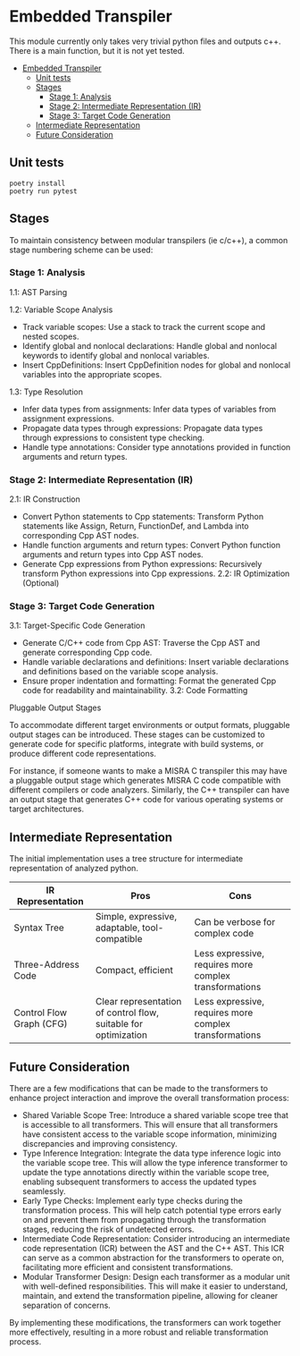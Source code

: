 Embedded Transpiler
==

This module currently only takes very trivial python files and outputs c++.
There is a main function, but it is not yet tested.

<!-- TOC -->
* [Embedded Transpiler](#embedded-transpiler)
  * [Unit tests](#unit-tests)
  * [Stages](#stages)
    * [Stage 1: Analysis](#stage-1-analysis)
    * [Stage 2: Intermediate Representation (IR)](#stage-2-intermediate-representation-ir)
    * [Stage 3: Target Code Generation](#stage-3-target-code-generation)
  * [Intermediate Representation](#intermediate-representation)
  * [Future Consideration](#future-consideration)
<!-- TOC -->

Unit tests
--
    
    poetry install
    poetry run pytest

Stages
---

To maintain consistency between modular transpilers (ie c/c++), a common stage numbering scheme can be used:

### Stage 1: Analysis

1.1: AST Parsing

1.2: Variable Scope Analysis
   - Track variable scopes: Use a stack to track the current scope and nested scopes.
   - Identify global and nonlocal declarations: Handle global and nonlocal keywords to identify global and nonlocal variables.
   - Insert CppDefinitions: Insert CppDefinition nodes for global and nonlocal variables into the appropriate scopes.

1.3: Type Resolution
   - Infer data types from assignments: Infer data types of variables from assignment expressions.
   - Propagate data types through expressions: Propagate data types through expressions to consistent type checking.
   - Handle type annotations: Consider type annotations provided in function arguments and return types.

### Stage 2: Intermediate Representation (IR)

2.1: IR Construction
   - Convert Python statements to Cpp statements: Transform Python statements like Assign, Return, FunctionDef, and Lambda into corresponding Cpp AST nodes.
   - Handle function arguments and return types: Convert Python function arguments and return types into Cpp AST nodes.
   - Generate Cpp expressions from Python expressions: Recursively transform Python expressions into Cpp expressions.
2.2: IR Optimization (Optional)

### Stage 3: Target Code Generation

3.1: Target-Specific Code Generation
   - Generate C/C++ code from Cpp AST: Traverse the Cpp AST and generate corresponding Cpp code.
   - Handle variable declarations and definitions: Insert variable declarations and definitions based on the variable scope analysis.
   - Ensure proper indentation and formatting: Format the generated Cpp code for readability and maintainability.
3.2: Code Formatting

Pluggable Output Stages

To accommodate different target environments or output formats, pluggable output stages can be introduced. These stages can be customized to generate code for specific platforms, integrate with build systems, or produce different code representations.

For instance, if someone wants to make a MISRA C transpiler this may have a pluggable output stage which generates MISRA C code compatible with different compilers or code analyzers. Similarly, the C++ transpiler can have an output stage that generates C++ code for various operating systems or target architectures.


Intermediate Representation
---

The initial implementation uses a tree structure for intermediate representation of analyzed python.

| IR Representation        | Pros                                                             | Cons                                                    |
|--------------------------|------------------------------------------------------------------|---------------------------------------------------------|
| Syntax Tree              | Simple, expressive, adaptable, tool-compatible                   | Can be verbose for complex code                         |
| Three-Address Code       | Compact, efficient                                               | Less expressive, requires more complex transformations  | 
| Control Flow Graph (CFG) | Clear representation of control flow, suitable for optimization  | Less expressive, requires more complex transformations  |



Future Consideration
--

There are a few modifications that can be made to the transformers to enhance project interaction and improve the overall transformation process:

   - Shared Variable Scope Tree: Introduce a shared variable scope tree that is accessible to all transformers. This will ensure that all transformers have consistent access to the variable scope information, minimizing discrepancies and improving consistency.
   - Type Inference Integration: Integrate the data type inference logic into the variable scope tree. This will allow the type inference transformer to update the type annotations directly within the variable scope tree, enabling subsequent transformers to access the updated types seamlessly.
   - Early Type Checks: Implement early type checks during the transformation process. This will help catch potential type errors early on and prevent them from propagating through the transformation stages, reducing the risk of undetected errors.
   - Intermediate Code Representation: Consider introducing an intermediate code representation (ICR) between the AST and the C++ AST. This ICR can serve as a common abstraction for the transformers to operate on, facilitating more efficient and consistent transformations.
   - Modular Transformer Design: Design each transformer as a modular unit with well-defined responsibilities. This will make it easier to understand, maintain, and extend the transformation pipeline, allowing for cleaner separation of concerns.

By implementing these modifications, the transformers can work together more effectively, resulting in a more robust and reliable transformation process.